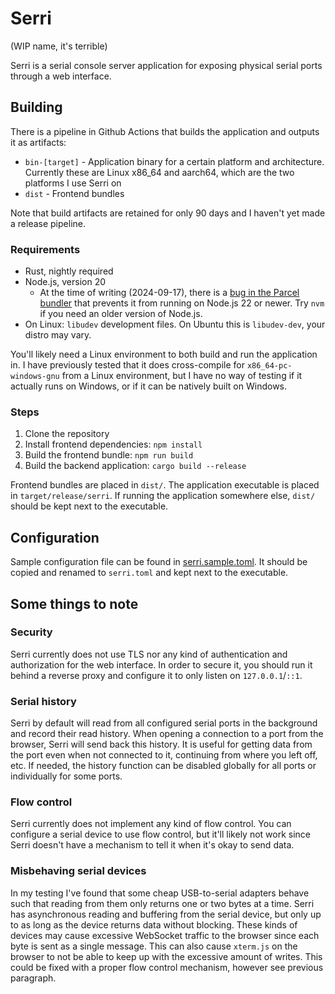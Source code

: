 # Serri

(WIP name, it's terrible)

Serri is a serial console server application for exposing physical serial ports through a web
interface.

## Building

There is a pipeline in Github Actions that builds the application and outputs it as artifacts:

- `bin-[target]` - Application binary for a certain platform and architecture. Currently these are
  Linux x86_64 and aarch64, which are the two platforms I use Serri on
- `dist` - Frontend bundles

Note that build artifacts are retained for only 90 days and I haven't yet made a release pipeline.

### Requirements

- Rust, nightly required
- Node.js, version 20
    - At the time of writing (2024-09-17), there is
      a [bug in the Parcel bundler](https://github.com/parcel-bundler/parcel/issues/9926) that
      prevents it from running on Node.js 22 or newer. Try `nvm` if you need an older version of
      Node.js.
- On Linux: `libudev` development files. On Ubuntu this is `libudev-dev`, your distro may vary.

You'll likely need a Linux environment to both build and run the application in. I have previously
tested that it does cross-compile for `x86_64-pc-windows-gnu` from a Linux environment, but I have
no way of testing if it actually runs on Windows, or if it can be natively built on Windows.

### Steps

1. Clone the repository
2. Install frontend dependencies: `npm install`
3. Build the frontend bundle: `npm run build`
4. Build the backend application: `cargo build --release`

Frontend bundles are placed in `dist/`. The application executable is placed in
`target/release/serri`. If running the application somewhere else, `dist/` should be kept next to
the executable.

## Configuration

Sample configuration file can be found in [serri.sample.toml](serri.sample.toml). It should be
copied and renamed to `serri.toml` and kept next to the executable.

## Some things to note

### Security

Serri currently does not use TLS nor any kind of authentication and authorization for the web
interface. In order to secure it, you should run it behind a reverse proxy and configure it to only
listen on `127.0.0.1`/`::1`.

### Serial history

Serri by default will read from all configured serial ports in the background and record their read
history. When opening a connection to a port from the browser, Serri will send back this history. It
is useful for getting data from the port even when not connected to it, continuing from where you
left off, etc. If needed, the history function can be disabled globally for all ports or
individually for some ports.

### Flow control

Serri currently does not implement any kind of flow control. You can configure a serial device to
use flow control, but it'll likely not work since Serri doesn't have a mechanism to tell it when
it's okay to send data.

### Misbehaving serial devices

In my testing I've found that some cheap USB-to-serial adapters behave such that reading from them
only returns one or two bytes at a time. Serri has asynchronous reading and buffering from the
serial device, but only up to as long as the device returns data without blocking. These kinds of
devices may cause excessive WebSocket traffic to the browser since each byte is sent as a single
message. This can also cause `xterm.js` on the browser to not be able to keep up with the excessive
amount of writes. This could be fixed with a proper flow control mechanism, however see previous
paragraph.
